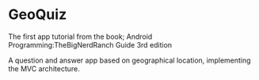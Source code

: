 # GeoQuiz

The first app tutorial from the book; Android Programming:TheBigNerdRanch Guide 3rd edition

A question and answer app based on geographical location, implementing the MVC architecture.
